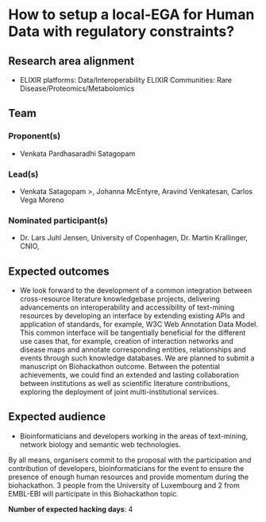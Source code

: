 # How to setup a local-EGA for Human Data with regulatory constraints?

## Research area alignment

- ELIXIR platforms: Data/Interoperability 
 ELIXIR Communities: Rare Disease/Proteomics/Metabolomics

## Team

### Proponent(s)

- Venkata Pardhasaradhi Satagopam

### Lead(s)

- Venkata Satagopam  >, Johanna McEntyre, Aravind Venkatesan, Carlos Vega Moreno

### Nominated participant(s)

- Dr. Lars Juhl Jensen, University of Copenhagen,
 Dr. Martin Krallinger, CNIO,

## Expected outcomes

- We look forward to the development of a common integration between cross-resource literature knowledgebase projects, delivering advancements on interoperability and accessibility of text-mining resources by developing an interface by extending existing APIs and application of standards, for example, W3C Web Annotation Data Model. This common interface will be tangentially beneficial for the different use cases that, for example, creation of interaction networks and disease maps and annotate corresponding entities, relationships and events through such knowledge databases. We are planned to submit a manuscript on Biohackathon outcome. Between the potential achievements, we could find an extended and lasting collaboration between institutions as well as scientific literature contributions, exploring the deployment of joint multi-institutional services.

## Expected audience

- Bioinformaticians and developers working in the areas of text-mining, network biology and semantic web technologies.
 
 By all means, organisers commit to the proposal with the participation and contribution of developers, bioinformaticians for the event to ensure the presence of enough human resources and provide momentum during the biohackathon. 3 people from the University of Luxembourg and 2 from EMBL-EBI will participate in this Biohackathon topic.

**Number of expected hacking days**: 4

